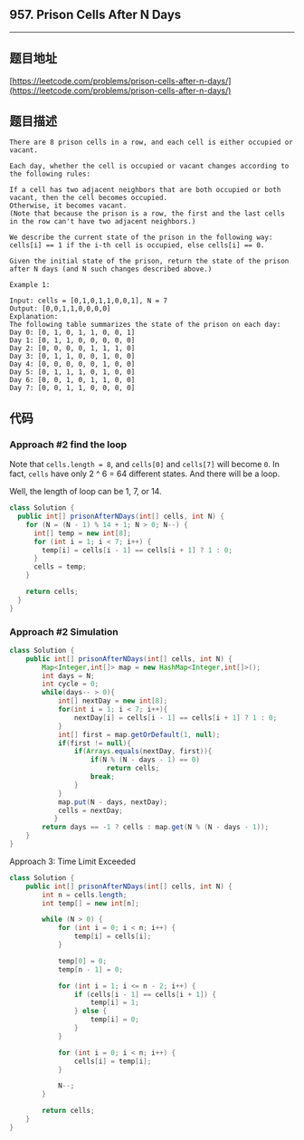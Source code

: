 ## 957. Prison Cells After N Days

----
## 题目地址

[https://leetcode.com/problems/prison-cells-after-n-days/](https://leetcode.com/problems/prison-cells-after-n-days/)

## 题目描述

```text
There are 8 prison cells in a row, and each cell is either occupied or vacant.

Each day, whether the cell is occupied or vacant changes according to the following rules:

If a cell has two adjacent neighbors that are both occupied or both vacant, then the cell becomes occupied.
Otherwise, it becomes vacant.
(Note that because the prison is a row, the first and the last cells in the row can't have two adjacent neighbors.)

We describe the current state of the prison in the following way: cells[i] == 1 if the i-th cell is occupied, else cells[i] == 0.

Given the initial state of the prison, return the state of the prison after N days (and N such changes described above.)

Example 1:

Input: cells = [0,1,0,1,1,0,0,1], N = 7
Output: [0,0,1,1,0,0,0,0]
Explanation: 
The following table summarizes the state of the prison on each day:
Day 0: [0, 1, 0, 1, 1, 0, 0, 1]
Day 1: [0, 1, 1, 0, 0, 0, 0, 0]
Day 2: [0, 0, 0, 0, 1, 1, 1, 0]
Day 3: [0, 1, 1, 0, 0, 1, 0, 0]
Day 4: [0, 0, 0, 0, 0, 1, 0, 0]
Day 5: [0, 1, 1, 1, 0, 1, 0, 0]
Day 6: [0, 0, 1, 0, 1, 1, 0, 0]
Day 7: [0, 0, 1, 1, 0, 0, 0, 0]
```

## 代码

### Approach \#2 find the loop

Note that `cells.length = 8`, and `cells[0]` and `cells[7]` will become `0`.
In fact, `cells` have only 2 ^ 6 = 64 different states.
And there will be a loop.

Well, the length of loop can be 1, 7, or 14.

```java
class Solution {
  public int[] prisonAfterNDays(int[] cells, int N) {
    for (N = (N - 1) % 14 + 1; N > 0; N--) {
      int[] temp = new int[8];
      for (int i = 1; i < 7; i++) {
        temp[i] = cells[i - 1] == cells[i + 1] ? 1 : 0;
      }
      cells = temp;
    }

    return cells;
  }
}
```

### Approach \#2 Simulation

```java
class Solution {
    public int[] prisonAfterNDays(int[] cells, int N) {
        Map<Integer,int[]> map = new HashMap<Integer,int[]>();
        int days = N;
        int cycle = 0;
        while(days-- > 0){
            int[] nextDay = new int[8];
            for(int i = 1; i < 7; i++){
                nextDay[i] = cells[i - 1] == cells[i + 1] ? 1 : 0;
            }
            int[] first = map.getOrDefault(1, null);
            if(first != null){
                if(Arrays.equals(nextDay, first)){
                    if(N % (N - days - 1) == 0)
                        return cells;
                    break;
                }
            }
            map.put(N - days, nextDay);
            cells = nextDay;
           }
        return days == -1 ? cells : map.get(N % (N - days - 1));
    }
}
```

Approach 3: Time Limit Exceeded

```java
class Solution {
    public int[] prisonAfterNDays(int[] cells, int N) {
        int n = cells.length;
        int temp[] = new int[n];

        while (N > 0) {
            for (int i = 0; i < n; i++) {
                temp[i] = cells[i];
            }

            temp[0] = 0;
            temp[n - 1] = 0;

            for (int i = 1; i <= n - 2; i++) {
                if (cells[i - 1] == cells[i + 1]) {
                    temp[i] = 1;
                } else {
                    temp[i] = 0;
                }
            }

            for (int i = 0; i < n; i++) {
                cells[i] = temp[i];
            }

            N--;
        }

        return cells;
    }
}
```

